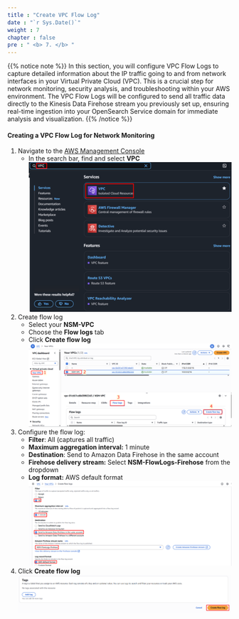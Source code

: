 ```yaml
---
title : "Create VPC Flow Log"
date : "`r Sys.Date()`"
weight : 7
chapter : false
pre : " <b> 7. </b> "
---
```


{{% notice note %}}
In this section, you will configure VPC Flow Logs to capture detailed information about the IP traffic going to and from network interfaces in your Virtual Private Cloud (VPC). This is a crucial step for network monitoring, security analysis, and troubleshooting within your AWS environment. The VPC Flow Logs will be configured to send all traffic data directly to the Kinesis Data Firehose stream you previously set up, ensuring real-time ingestion into your OpenSearch Service domain for immediate analysis and visualization.
{{% /notice %}}

#### Creating a VPC Flow Log for Network Monitoring
1. Navigate to the [AWS Management Console](https://aws.amazon.com/console/)
    - In the search bar, find and select **VPC**    
    ![image.png](image.png)    
2. Create flow log
    - Select your **NSM-VPC**
    - Choose the **Flow logs** tab
    - Click **Create flow log**    
    ![image.png](image%201.png)    
3. Configure the flow log:
    - **Filter**: All (captures all traffic)
    - **Maximum aggregation interval:** 1 minute
    - **Destination**: Send to Amazon Data Firehose in the same account
    - **Firehose delivery stream:** Select **NSM-FlowLogs-Firehose** from the dropdown
    - **Log format:** AWS default format
    ![image.png](image%202.png)    
4. Click **Create flow log**
    ![image.png](image%203.png)